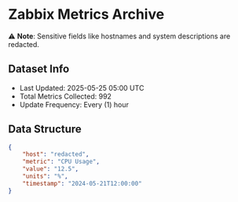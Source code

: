 # Zabbix Metrics Archive

⚠️ **Note**: Sensitive fields like hostnames and system descriptions are redacted.

## Dataset Info
- Last Updated: 2025-05-25 05:00 UTC
- Total Metrics Collected: 992
- Update Frequency: Every (1) hour

## Data Structure
```json
{
    "host": "redacted",
    "metric": "CPU Usage",
    "value": "12.5",
    "units": "%",
    "timestamp": "2024-05-21T12:00:00"
}
```

